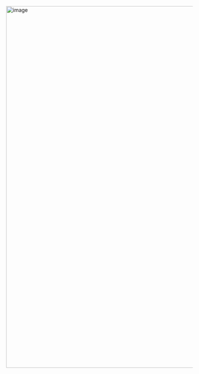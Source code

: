 <img width="978" alt="image" src="https://github.com/lsdsjy/rollup-manual-chunks-circular-dependencies-error/assets/1356263/59c8aa50-f429-4c58-980b-fffc8914b73e">
